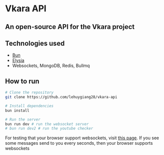 # Vkara API

## An open-source API for the Vkara project

## Technologies used

- [Bun](https://github.com/oven-sh/bun)
- [Elysia](https://github.com/elysiajs/elysia)
- Websockets, MongoDB, Redis, Bullmq

## How to run

```bash
# Clone the repository
git clone https://github.com/lehuygiang28/vkara-api

# Install dependencies
bun install

# Run the server
bun run dev # run the websocket server
# bun run dev2 # run the youtube checker
```

For testing that your browser support websockets, visit [this page](https://echo.websocket.org/.ws). If you see some messages send to you every seconds, then your browser supports websockets

